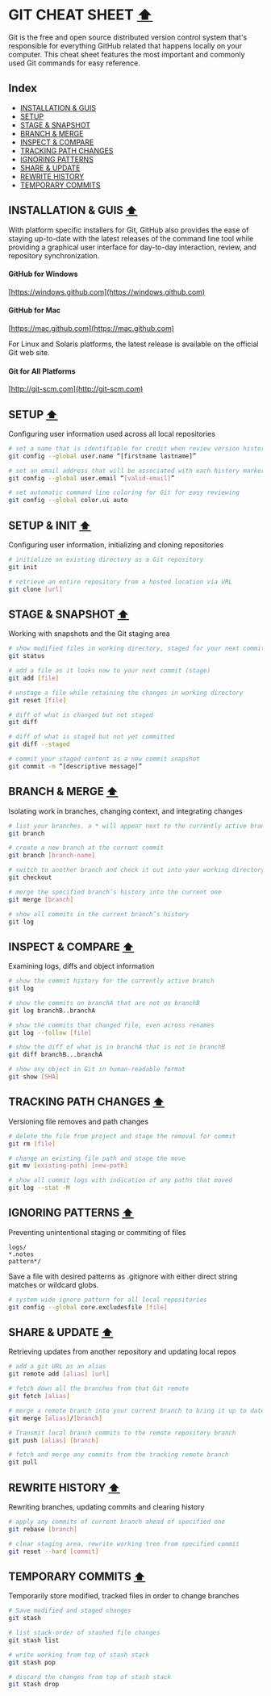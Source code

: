 


# GIT CHEAT SHEET [:arrow_up:](#index)
Git is the free and open source distributed version control system that's responsible for everything GitHub related that happens locally on your computer. This cheat sheet features the most important and commonly used Git commands for easy reference.


## Index
- [INSTALLATION & GUIS](#installation--guis-arrow_up)
- [SETUP](#setup-arrow_up)
- [STAGE & SNAPSHOT](#stage--snapshot-arrow_up)
- [BRANCH & MERGE](#branch--merge-arrow_up)
- [INSPECT & COMPARE](#inspect--compare-arrow_up)
- [TRACKING PATH CHANGES](#tracking-path-changes-arrow_up)
- [IGNORING PATTERNS](#ignoring-patterns-arrow_up)
- [SHARE & UPDATE](#share--update-arrow_up)
- [REWRITE HISTORY](#rewrite-history-arrow_up)
- [TEMPORARY COMMITS](#temporary-commits-arrow_up)


## INSTALLATION & GUIS [:arrow_up:](#index)
With platform specific installers for Git, GitHub also provides the ease of staying up-to-date with the latest releases of the command line tool while providing a graphical user interface for day-to-day interaction, review, and repository synchronization.

#### GitHub for Windows
[https://windows.github.com](https://windows.github.com)
#### GitHub for Mac
[https://mac.github.com](https://mac.github.com)

<h>
For Linux and Solaris platforms, the latest release is available on the official Git web site.

#### Git for All Platforms
[http://git-scm.com](http://git-scm.com)


## SETUP [:arrow_up:](#index)
Configuring user information used across all local repositories

```bash
# set a name that is identifiable for credit when review version history
git config --global user.name “[firstname lastname]”
```

```bash
# set an email address that will be associated with each history marker
git config --global user.email “[valid-email]”
```

```bash
# set automatic command line coloring for Git for easy reviewing
git config --global color.ui auto
```


## SETUP & INIT [:arrow_up:](#index)
Configuring user information, initializing and cloning repositories

```bash
# initialize an existing directory as a Git repository
git init
```

```bash
# retrieve an entire repository from a hosted location via URL
git clone [url]
```


## STAGE & SNAPSHOT [:arrow_up:](#index)
Working with snapshots and the Git staging area

```bash
# show modified files in working directory, staged for your next commit
git status
```

```bash
# add a file as it looks now to your next commit (stage)
git add [file]
```

```bash
# unstage a file while retaining the changes in working directory
git reset [file]
```

```bash
# diff of what is changed but not staged
git diff
```

```bash
# diff of what is staged but not yet committed
git diff --staged
```

```bash
# commit your staged content as a new commit snapshot
git commit -m “[descriptive message]”
```


## BRANCH & MERGE [:arrow_up:](#index)
Isolating work in branches, changing context, and integrating changes

```bash
# list your branches. a * will appear next to the currently active branch
git branch
```

```bash
# create a new branch at the current commit
git branch [branch-name]
```

```bash
# switch to another branch and check it out into your working directory
git checkout
```

```bash
# merge the specified branch’s history into the current one
git merge [branch]
```

```bash
# show all commits in the current branch’s history
git log
```


## INSPECT & COMPARE [:arrow_up:](#index)
Examining logs, diffs and object information

```bash
# show the commit history for the currently active branch
git log
```

```bash
# show the commits on branchA that are not on branchB
git log branchB..branchA
```

```bash
# show the commits that changed file, even across renames
git log --follow [file]
```

```bash
# show the diff of what is in branchA that is not in branchB
git diff branchB...branchA
```

```bash
# show any object in Git in human-readable format
git show [SHA]
```


## TRACKING PATH CHANGES [:arrow_up:](#index)
Versioning file removes and path changes

```bash
# delete the file from project and stage the removal for commit
git rm [file]
```

```bash
# change an existing file path and stage the move
git mv [existing-path] [new-path]
```

```bash
# show all commit logs with indication of any paths that moved
git log --stat -M
```


## IGNORING PATTERNS [:arrow_up:](#index)
Preventing unintentional staging or commiting of files
```
logs/
*.notes
pattern*/
```
Save a file with desired patterns as .gitignore with either direct string
matches or wildcard globs.

```bash
# system wide ignore pattern for all local repositories
git config --global core.excludesfile [file]
```


## SHARE & UPDATE [:arrow_up:](#index)
Retrieving updates from another repository and updating local repos

```bash
# add a git URL as an alias
git remote add [alias] [url]
```

```bash
# fetch down all the branches from that Git remote
git fetch [alias]
```

```bash
# merge a remote branch into your current branch to bring it up to date
git merge [alias]/[branch]
```

```bash
# Transmit local branch commits to the remote repository branch
git push [alias] [branch]
```

```bash
# fetch and merge any commits from the tracking remote branch
git pull
```


## REWRITE HISTORY [:arrow_up:](#index)
Rewriting branches, updating commits and clearing history

```bash
# apply any commits of current branch ahead of specified one
git rebase [branch]
```

```bash
# clear staging area, rewrite working tree from specified commit
git reset --hard [commit]
```


## TEMPORARY COMMITS [:arrow_up:](#index)
Temporarily store modified, tracked files in order to change branches

```bash
# Save modified and staged changes
git stash
```

```bash
# list stack-order of stashed file changes
git stash list
```

```bash
# write working from top of stash stack
git stash pop
```

```bash
# discard the changes from top of stash stack
git stash drop
```
